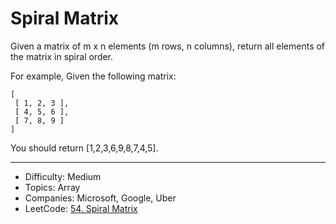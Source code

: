 # Spiral Matrix

Given a matrix of m x n elements (m rows, n columns), return all elements of the matrix in spiral order.

For example,
Given the following matrix:
```
[
 [ 1, 2, 3 ],
 [ 4, 5, 6 ],
 [ 7, 8, 9 ]
]
```
You should return [1,2,3,6,9,8,7,4,5].

---

* Difficulty: Medium
* Topics: Array
* Companies: Microsoft, Google, Uber
* LeetCode: [54. Spiral Matrix](https://leetcode.com/problems/spiral-matrix/description/)
